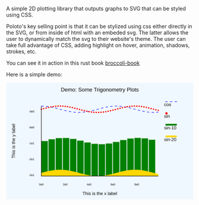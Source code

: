 
A simple 2D plotting library that outputs graphs to SVG that can be styled using CSS.

Poloto's key selling point is that it can be stylized using css either directly in the SVG, or from inside of html with an embeded svg. The latter allows the user to dynamically match the svg to their website's theme. The user can take full advantage of CSS, adding highlight on hover, animation, shadows, strokes, etc. 

You can see it in action in this rust book [broccoli-book](https://tiby312.github.io/broccoli_report/)

Here is a simple demo:

<img src="./assets/simple.svg" alt="demo">


